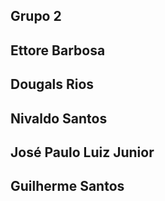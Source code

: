 ## Grupo 2

## Ettore Barbosa

## Dougals Rios

## Nivaldo Santos

## José Paulo Luiz Junior

## Guilherme Santos



